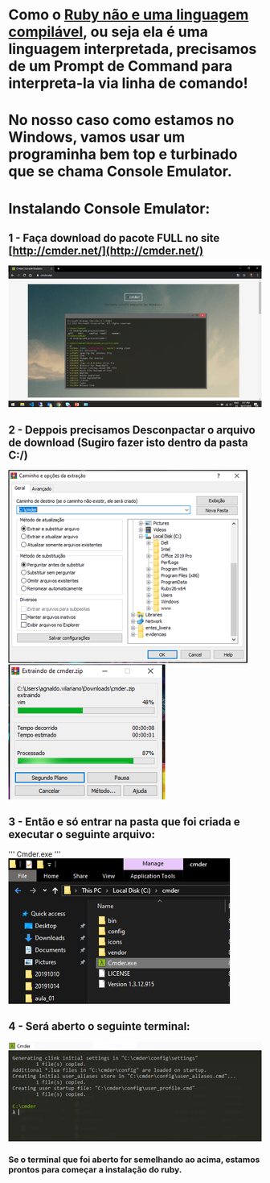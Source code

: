 # Como o **[Ruby não e uma linguagem compilável](https://www.ruby-lang.org/pt/about/)**, ou seja ela é uma linguagem interpretada, precisamos de um Prompt de Command para interpreta-la via linha de comando!
# No nosso caso como estamos no Windows, vamos usar um programinha bem top e turbinado que se chama Console Emulator.

# Instalando Console Emulator:
  ## 1 - Faça download do pacote FULL no site [http://cmder.net/](http://cmder.net/)
  <img src="img/cmder_001.png" alt="cmder_001" />

  ## 2 - Deppois precisamos Desconpactar o arquivo de download <b>(Sugiro fazer isto dentro da pasta C:/)</b>
  <img src="img/cmder_002.png" alt="cmder_002" />
  <img src="img/cmder_003.png" alt="cmder_003" />

  ## 3 - Então e só entrar na pasta que foi criada e executar o seguinte arquivo:
  '''
  Cmder.exe
  '''
  <img src="img/cmder_004.png" alt="cmder_004" />

  ## 4 - Será aberto o seguinte terminal:
  <img src="img/cmder_005.png" alt="cmder_005" />

  ### Se o terminal que foi aberto for semelhando ao acima, estamos prontos para começar a instalação do ruby.
